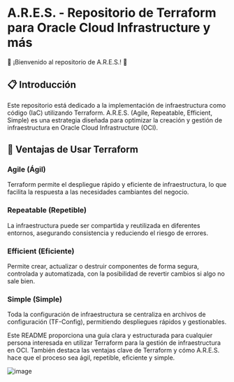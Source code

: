 # A.R.E.S. - Repositorio de Terraform para Oracle Cloud Infrastructure y más

🌟 ¡Bienvenido al repositorio de A.R.E.S.! 🌟

## 📋 Introducción

Este repositorio está dedicado a la implementación de infraestructura como código (IaC) utilizando Terraform. A.R.E.S. (Agile, Repeatable, Efficient, Simple) es una estrategia diseñada para optimizar la creación y gestión de infraestructura en Oracle Cloud Infrastructure (OCI).

## 🚀 Ventajas de Usar Terraform

### Agile (Ágil)
Terraform permite el despliegue rápido y eficiente de infraestructura, lo que facilita la respuesta a las necesidades cambiantes del negocio.

### Repeatable (Repetible)
La infraestructura puede ser compartida y reutilizada en diferentes entornos, asegurando consistencia y reduciendo el riesgo de errores.

### Efficient (Eficiente)
Permite crear, actualizar o destruir componentes de forma segura, controlada y automatizada, con la posibilidad de revertir cambios si algo no sale bien.

### Simple (Simple)
Toda la configuración de infraestructura se centraliza en archivos de configuración (TF-Config), permitiendo despliegues rápidos y gestionables.


Este README proporciona una guía clara y estructurada para cualquier persona interesada en utilizar Terraform para la gestión de infraestructura en OCI. También destaca las ventajas clave de Terraform y cómo A.R.E.S. hace que el proceso sea ágil, repetible, eficiente y simple.

![image](https://github.com/user-attachments/assets/8995db31-ec73-4b7d-b0be-f741bb07d3d6)
